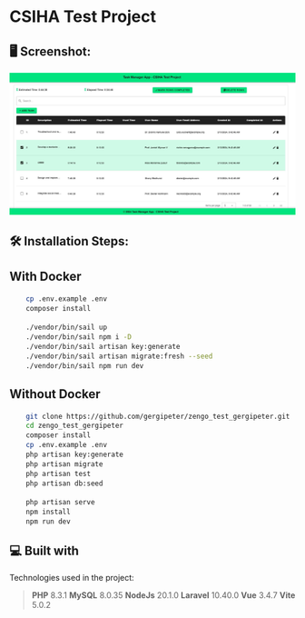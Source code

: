 # CSIHA Test Project

<h2>🖥 Screenshot:</h2>

![screenshot](https://github.com/gergipeter/taskmanager_csiha/blob/main/snapshot.JPG)

<h2>🛠️ Installation Steps:</h2>

## With Docker
```bash
    cp .env.example .env
    composer install
    
    ./vendor/bin/sail up
    ./vendor/bin/sail npm i -D
    ./vendor/bin/sail artisan key:generate
    ./vendor/bin/sail artisan migrate:fresh --seed
    ./vendor/bin/sail npm run dev
```
## Without Docker
```bash
    git clone https://github.com/gergipeter/zengo_test_gergipeter.git
    cd zengo_test_gergipeter
    composer install
    cp .env.example .env
    php artisan key:generate
    php artisan migrate
    php artisan test
    php artisan db:seed

    php artisan serve
    npm install
    npm run dev
```


<h2>💻 Built with</h2>

Technologies used in the project:

> **PHP** 8.3.1
> **MySQL** 8.0.35
> **NodeJs** 20.1.0
> **Laravel** 10.40.0
> **Vue** 3.4.7
> **Vite** 5.0.2
